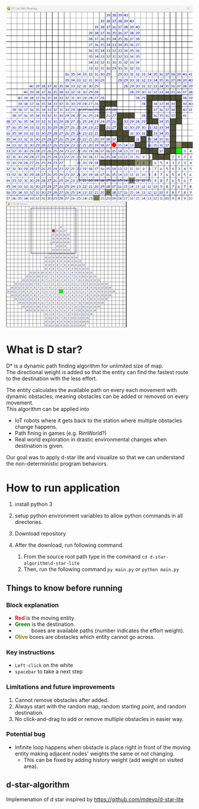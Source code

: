 
![d-start-lite](img/d_star_lite.png)
![d-start-lite](img/dstarvideo.gif)

# What is D star?

D* is a dynamic path finding algorithm for unlimited size of map. <br/>
The directional weight is added so that the entity can find the fastest route to the destination with the less effort.<br/>

The entity calculates the available path on every each movement with dynamic obstacles; meaning obstacles can be added or removed on every movement.<br/>
This algorithm can be applied into
 - IoT robots where it gets back to the station where multiple obstacles change happens.
 - Path fining in games (e.g. RimWorld?)
 - Real world exploration in drastic environmental changes when destination is given.

Our goal was to apply d-star lite and visualize so that we can understand the non-deterministic program behaviors.

# How to run application

1. install python 3
2. setup python environment variables to allow python commands in all directories.
3. Download repository
4. After the download, run following command.

   1. From the source root path type in the command
        `cd d-star-algorithm\d-star-lite`
   2. Then, run the following command
   `py main.py` or `python main.py`

## Things to know before running

### Block explanation
- <span style="color:red">**Red**</span> is the moving entity.
- <span style="color:green">**Green**</span> is the destination.
- <span style="color:white">**White**</span> boxes are available paths (number indicates the effort weight).
- <span style="color:olive">**Olive**</span> boxes are obstacles which entity cannot go across.

### Key instructions
- `Left-click` on the white
- `spacebar` to take a next step

### Limitations and future improvements
1. Cannot remove obstacles after added.
2. Always start with the random map, random starting point, and random destination.
3. No click-and-drag to add or remove multiple obstacles in easier way.

### Potential bug
- Infinite loop happens when obstacle is place right in front of the moving entity making adjacent nodes' weights the same or not changing.
    - This can be fixed by adding history weight (add weight on visited area).

## d-star-algorithm
Implemenation of d star inspired by https://github.com/mdeyo/d-star-lite


